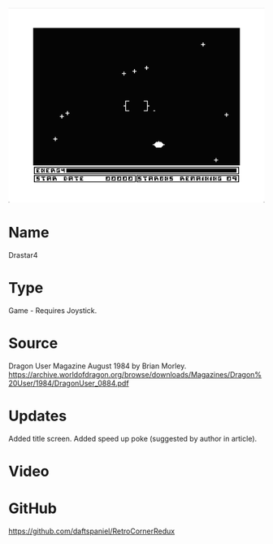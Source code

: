 ![Drastar4](screenshot.png)

# Name
Drastar4

# Type
Game - Requires Joystick.

# Source
Dragon User Magazine August 1984 by Brian Morley.
https://archive.worldofdragon.org/browse/downloads/Magazines/Dragon%20User/1984/DragonUser_0884.pdf

# Updates
Added title screen.
Added speed up poke (suggested by author in article).

# Video

# GitHub

https://github.com/daftspaniel/RetroCornerRedux
